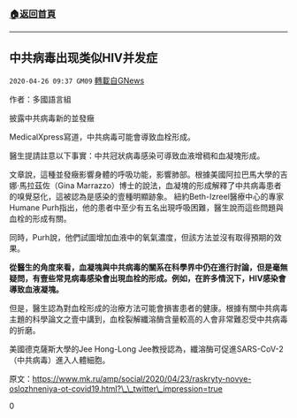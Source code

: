 ###  [:house:返回首頁](https://github.com/ourhimalayas/txt)
---

## 中共病毒出现类似HIV并发症
`2020-04-26 09:37 GM09` [轉載自GNews](https://gnews.org/zh-hant/185314/)

作者：多國語言組

披露中共病毒新的並發癥

MedicalXpress寫道，中共病毒可能會導致血栓形成。

醫生提請註意以下事實：中共冠狀病毒感染可導致血液增稠和血凝塊形成。

文章說，這種並發癥影響身體的呼吸功能，影響肺部。根據美國阿拉巴馬大學的吉娜·馬拉茲佐（Gina Marrazzo）博士的說法，血凝塊的形成解釋了中共病毒患者的嗅覺惡化，這被認為是感染的壹種明顯跡象。 紐約Beth-Izreel醫療中心的專家Humane Purh指出，他的患者中至少有五名出現呼吸困難，醫生說而這些問題與血栓的形成有關。

同時，Purh說，他們試圖增加血液中的氧氣濃度，但該方法並沒有取得預期的效果。

**從醫生的角度來看，血凝塊與中共病毒的關系在科學界中仍在進行討論，但是毫無疑問，有壹些常見病毒感染會出現血栓的形成。例如，在許多情況下，HIV感染會導致血液凝塊。**

但是，醫生認為對血栓形成的治療方法可能會損害患者的健康。根據有關中共病毒主題的科學論文之壹中講到，血栓裂解纖溶酶含量較高的人會非常難忍受中共病毒的折磨。

美國德克薩斯大學的Jee Hong-Long Jee教授認為，纖溶酶可促進SARS-CoV-2（中共病毒）進入人體細胞。

原文：https://www.mk.ru/amp/social/2020/04/23/raskryty-novye-oslozhneniya-ot-covid19.html?\_\_twitter\_impression=true

0
